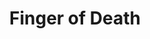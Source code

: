 ---
title: "Finger of Death"
permalink: /spells/finger-of-death/
tags:
  - Spell
available_for:
  - Sorcerer
  - Warlock
  - Wizard
level: "7th Level"
school: "Necromancy"
range: "60 ft"
comp:
  - V
  - S
attack: "CON Save"
effect: "Necrotic"
description: |
  You send negative energy coursing through a creature that you can see within range, causing it searing pain. The target must make a constitution saving throw. It takes 7d8 + 30 necrotic damage on a failed save, or half as much damage on a successful one.

  A humanoid killed by this spell rises at the start of your next turn as a zombie that is permanently under your command, following your verbal orders to the best of its ability.
excerpt: "You send negative energy coursing through a creature that you can see within range, causing it searing pain."
source: "Basic Rules"
---